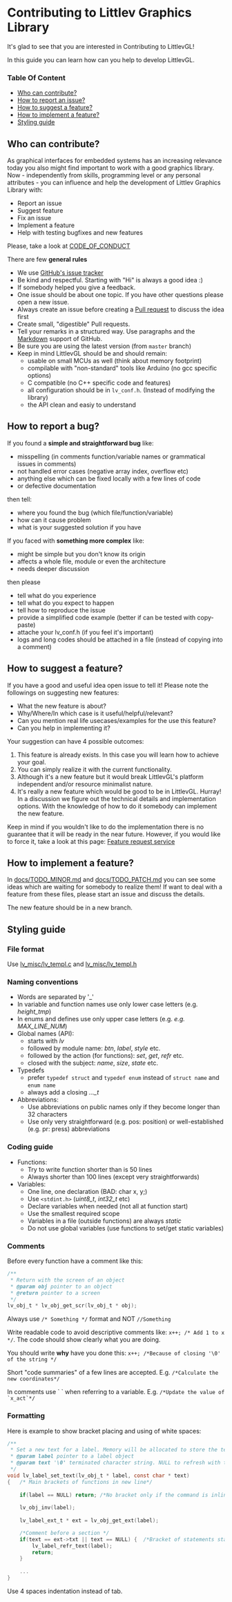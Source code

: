 # Contributing to Littlev Graphics Library
It's glad to see that you are interested in Contributing to LittlevGL! 

In this guide you can learn how can you help to develop  LittlevGL. 

### Table Of Content
* [Who can contribute?](#who-can-contribute)
* [How to report an issue?](#how-to-report-a-bug)
* [How to suggest a feature?](#how-to-suggest-a-feature)
* [How to implement a feature?](#how-to-implement-a-feature)
* [Styling guide](#styling-guide)

## Who can contribute?
As graphical interfaces for embedded systems has an increasing relevance today you also might find important to work with a good graphics library. Now - independently from skills, programming level or any personal attributes - you can influence and help the development of Littlev Graphics Library with:
* Report an issue
* Suggest feature
* Fix an issue
* Implement a feature
* Help with testing bugfixes and new features

Please, take a look at [CODE_OF_CONDUCT](https://github.com/littlevgl/lvgl/blob/master/docs/CODE_OF_CONDUCT.md)

There are few **general rules**
* We use [GitHub's issue tracker](https://github.com/littlevgl/lvgl/issues)
* Be kind and respectful. Starting with "Hi" is always a good idea :)
* If somebody helped you give a feedback.
* One issue should be about one topic. If you have other questions please open a new issue.
* Always create an issue before creating a [Pull request](https://help.github.com/articles/about-pull-requests/) to discuss the idea first
* Create small, "digestible" Pull requests.  
* Tell your remarks in a structured way. Use paragraphs and the [Markdown](https://guides.github.com/features/mastering-markdown/) support of GitHub.
* Be sure you are using the latest version (from `master` branch)
* Keep in mind LittlevGL should be and should remain:
  - usable on small MCUs as well (think about memory footprint)
  - compilable with "non-standard" tools like Arduino (no gcc specific options) 
  - C compatible (no C++ specific code and features)
  - all configuration should be in `lv_conf.h`. (Instead of modifying the library)
  - the API clean and easiy to understand
  
## How to report a bug?
If you found a **simple and straightforward bug** like:
* misspelling (in comments function/variable names or grammatical issues in comments)
* not handled error cases (negative array index, overflow etc)
* anything else which can be fixed locally with a few lines of code
* or defective documentation

then tell:
* where you found the bug (which file/function/variable)
* how can it cause problem
* what is your suggested solution if you have 

If you faced with **something more complex** like:
* might be simple but you don't know its origin
* affects a whole file, module or even the architecture
* needs deeper discussion

then please
* tell what do you experience
* tell what do you expect to happen
* tell how to reproduce the issue 
* provide a simplified code example (better if can be tested with copy-paste)
* attache your lv_conf.h (if you feel it's important)
* logs and long codes should be attached in a file (instead of copying into a comment)

## How to suggest a feature?
If you have a good and useful idea open issue to tell it! Please note the followings on suggesting new features:
* What the new feature is about?
* Why/Where/In which case is it useful/helpful/relevant?
* Can you mention real life usecases/examples for the use this feature?
* Can you help in implementing it?

Your suggestion can have 4 possible outcomes:
1. This feature is already exists. In this case you will learn how to achieve your goal.
2. You can simply realize it with the current functionality.
3. Although it's a new feature but it would break LittlevGL's platform independent and/or resource minimalist nature.
4. It's really a new feature which would be good to be in LittlevGL. Hurray! In a discussion we figure out the technical details and implementation options. With the knowledge of how to do it somebody can implement the new feature.

Keep in mind if you wouldn't like to do the implementation there is no guarantee that it will be ready in the near future. 
However, if you would like to force it, take a look at this page: [Feature request service](http://www.gl.littlev.hu/services#feature)

## How to implement a feature?
In [docs/TODO_MINOR.md](https://github.com/littlevgl/lvgl/blob/master/docs/TODO_MINOR.md) and [docs/TODO_PATCH.md](https://github.com/littlevgl/lvgl/blob/master/docs/TODO_PATCH.md) you can see some ideas which are waiting for somebody to realize them! If want to deal with a feature from these files, please start an issue and discuss the details.

The new feature should be in a new branch.

## Styling guide

### File format
Use [lv_misc/lv_templ.c](https://github.com/littlevgl/lvgl/blob/master/lv_misc/lv_templ.c) and [lv_misc/lv_templ.h](https://github.com/littlevgl/lvgl/blob/master/lv_misc/lv_templ.h)

### Naming conventions
* Words are separated by '_'
* In variable and function names use only lower case letters (e.g. *height_tmp*)
* In enums and defines use only upper case letters (e.g. *e.g. MAX_LINE_NUM*)
* Global names (API):
  * starts with *lv*
  * followed by module name: *btn*, *label*, *style* etc.
  * followed by the action (for functions): *set*, *get*, *refr* etc.
  * closed with the subject: *name*, *size*, *state* etc. 
* Typedefs
  * prefer `typedef struct` and `typedef enum` instead of  `struct name` and `enum name`
  * always add a closing *..._t*
* Abbreviations:
  * Use abbreviations on public names only if they become longer than 32 characters 
  * Use only very straightforward (e.g. pos: position) or well-established (e.g. pr: press) abbreviations 

### Coding guide
* Functions:
  * Try to write function shorter than is 50 lines 
  * Always shorter than 100 lines (except very straightforwards) 
* Variables:
  * One line, one declaration (BAD: char x, y;)
  * Use `<stdint.h>` (*uint8_t*, *int32_t* etc)
  * Declare variables when needed (not all at function start)
  * Use the smallest required scope
  * Variables in a file (outside functions) are always *static*
  * Do not use global variables (use functions to set/get static variables)

### Comments
Before every function have a comment like this:

```c
/**
 * Return with the screen of an object
 * @param obj pointer to an object
 * @return pointer to a screen
 */
lv_obj_t * lv_obj_get_scr(lv_obj_t * obj); 
```

Always use `/* Something */` format and NOT `//Something`

Write readable code to avoid descriptive comments like: 
`x++; /* Add 1 to x */`. 
The code should show clearly what you are doing.

You should write **why** have you done this: 
`x++; /*Because of closing '\0' of the string */`

Short "code summaries" of a few lines are accepted. E.g. `/*Calculate the new coordinates*/`

In comments use \` \` when referring to a variable. E.g. ``/*Update the value of `x_act`*/``

### Formatting
Here is example to show bracket placing and using of white spaces:
```c
/**
 * Set a new text for a label. Memory will be allocated to store the text by the label.
 * @param label pointer to a label object
 * @param text '\0' terminated character string. NULL to refresh with the current text.
 */
void lv_label_set_text(lv_obj_t * label, const char * text)
{   /* Main brackets of functions in new line*/
    
    if(label == NULL) return; /*No bracket only if the command is inline with the if statement*/
    
    lv_obj_inv(label);
    
    lv_label_ext_t * ext = lv_obj_get_ext(label);

    /*Comment before a section */
    if(text == ext->txt || text == NULL) {  /*Bracket of statements start inline*/
        lv_label_refr_text(label);
        return;   
    }
    
    ...
}
```

Use 4 spaces indentation instead of tab.
